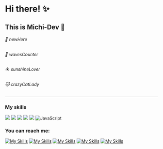 # Hi there!  :sparkles:
## This is Michi-Dev :black_heart:

######  :paw_prints: newHere

######  :ocean: wavesCounter

######  :sunny: sunshineLover

######  :cat: crazyCatLady 

------------
### My skills

<img src="https://img.shields.io/badge/-Visual%20Studio%20Code-23A9F2?style=flat-square&logo=Visual%20Studio%20Code&logoColor=white"/> <img src="https://img.shields.io/badge/-Github-181717?style=flat-square&logo=GitHub&logoColor=white"/> <img src="https://img.shields.io/badge/-Git-F44D27?style=flat-square&logo=Git&logoColor=white"/> <img src="https://img.shields.io/badge/-HTML5-E34F26?style=flat-square&logo=HTML5&logoColor=white"/> <img src="https://img.shields.io/badge/-CSS3-1572B6?style=flat-square&logo=CSS3&logoColor=white"/> ![JavaScript](https://img.shields.io/badge/-JavaScript-%23F7DF1C?style=flat-square&logo=javascript&logoColor=000000&labelColor=%23F7DF1C&color=%23FFCE5A)

### You can reach me:
[![My Skills](https://skillicons.dev/icons?i=github)](https://github.com/Im-majo-jojo/Proyecto-Portafolio/edit/master/README.md) [![My Skills](https://skillicons.dev/icons?i=instagram)]() [![My Skills](https://skillicons.dev/icons?i=twitter)]() [![My Skills](https://skillicons.dev/icons?i=discord)](https://discord.com/channels/Im-majo-jojo#2138) [![My Skills](https://skillicons.dev/icons?i=linkedin)](https://www.linkedin.com/in/maria-jose-g-21ab84188/)
